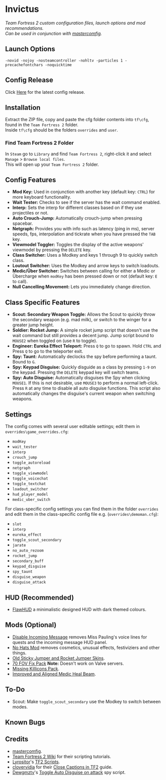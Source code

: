 # Invictus
*Team Fortress 2 custom configuration files, launch options and mod recommendations.*  
*Can be used in conjunction with [mastercomfig](https://mastercomfig.com/).*

## Launch Options
```
-novid -nojoy -nosteamcontroller -nohltv -particles 1 -precachefontchars -noquicktime
```

## Config Release
Click [Here](https://github.com/ImperareTibi/Invictus/archive/refs/heads/master.zip) for the latest config release.  

## Installation
Extract the ZIP file, copy and paste the cfg folder contents into `tf\cfg`, found in the `Team Fortress 2` folder.  
Inside `tf\cfg` should be the folders `overrides` and `user`.

### Find Team Fortress 2 Folder
In `Steam` go to `Library` and find `Team Fortress 2`, right-click it and select `Manage` > `Browse local files`.  
This will open up your `Team Fortress 2` folder.

## Config Features
* **Mod Key:** Used in conjunction with another key (default key: `CTRL`) for more keyboard functionality.
* **Wait Tester:** Checks to see if the server has the wait command enabled.
* **Interp:** Sets the interp for different classes based on if they use projectiles or not.
* **Auto Crouch-Jump:** Automatically crouch-jump when pressing spacebar.
* **Netgraph:** Provides you with info such as latency (ping in ms), server speeds, fps, interpolation and tickrate when you have pressed the `TAB` key.
* **Viewmodel Toggler:** Toggles the display of the active weapons' viewmodel by pressing the `DELETE` key.
* **Class Switcher:** Uses a Modkey and keys 1 through 9 to quickly switch class.
* **Loutout Switcher:** Uses the Modkey and arrow keys to switch loadouts.
* **Medic/Über Switcher:** Switches between calling for either a Medic or Übercharge when `modKey` has been pressed down or not (default key: `E` to call).
* **Null Cancelling Movement:** Lets you immediately change direction.

## Class Specific Features
* **Scout: Secondary Weapon Toggle:** Allows the Scout to quickly throw the secondary weapon (e.g. mad milk), or switch to the winger for a greater jump height.
* **Soldier: Rocket Jump:** A simple rocket jump script that doesn't use the wait command but still provides a decent jump. Jump script bound to `MOUSE2` when toggled on (use `R` to toggle).
* **Engineer: Eureka Effect Teleport:** Press `Q` to go to spawn. Hold `CTRL` and Press `Q` to go to the teleporter exit.
* **Spy: Taunt:** Automatically declocks the spy before performing a taunt. Bound to `G`.
* **Spy: Keypad Disguise:** Quickly disguide as a class by pressing `1-9` on the keypad. Pressing the `DELETE` keypad key will switch teams.
* **Spy: Auto Disguise:** Automatically disguises the Spy when clicking `MOUSE1`. If this is not desirable, use `MOUSE3` to perform a normal left-click. Press `R` at any time to disable all auto disguise functions. This script also automatically changes the disguise's current weapon when switching weapons.

## Settings
The config comes with several user editable settings; edit them in `overrides\game_overrides.cfg`:
* `modKey`
* `wait_tester`
* `interp`
* `crouch_jump`
* `toggle_autoreload`
* `netgraph`
* `toggle_viewmodel`
* `toggle_voicechat`
* `toggle_textchat`
* `loadout_switcher`
* `hud_player_model`
* `medic_uber_switch`

For class-specific config settings you can find them in the folder `overrides` and edit them in the class-specific config file e.g. (`overrides\demoman.cfg`):
* `slot`
* `interp`
* `eureka_effect`
* `toggle_scout_secondary`
* `jarate`
* `no_auto_rezoom`
* `rocket_jump`
* `secondary_buff`
* `keypad_disguise`
* `spy_taunt`
* `disguise_weapon`
* `disguise_attack`

## HUD (Recommended)
* [FlawHUD](https://huds.tf/site/s-FlawHUD) a minimalistic designed HUD with dark themed colours.

## Mods (Optional)
* [Disable Incoming Message](https://drive.google.com/file/d/12EYvAGVP4W4OX7dves0kpylp-4v2ioCB/view) removes Miss Pauling's voice lines for quests and the incoming message HUD panel.
* [No Hats Mod](https://github.com/Fedora31/no-hats-bgum/tree/master) removes cosmetics, unusual effects, festiviziers and other things.
* [Old Sticky Jumper and Rocket Jumper Skins](https://gamebanana.com/mods/198851).
* [70 FOV Fix Pack](https://gamebanana.com/mods/198862) **Note:** Doesn't work on Valve servers.
* [Missing Killicons Pack](https://steamcommunity.com/sharedfiles/filedetails/?id=2156604959).
* [Improved and Aligned Medic Heal Beam](https://gamebanana.com/mods/12020).

## To-Do
* Scout: Make `toggle_scout_secondary` use the Modkey to switch between modes.

## Known Bugs

## Credits
* [mastercomfig](https://mastercomfig.com/).
* [Team Fortress 2 Wiki](http://wiki.teamfortress.com) for their scripting tutorials.
* [Lyrositor](https://github.com/Lyrositor)'s [TF2 Scripts](https://github.com/Lyrositor/TF2-Scripts).
* [clovervidia](https://steamcommunity.com/id/clovervidia) for their [Close Captions in TF2](https://steamcommunity.com/sharedfiles/filedetails/?id=167785751s) guide.
* [Dewgmztv](https://gamebanana.com/members/1432181)'s [Toggle Auto Disguise on attack](https://gamebanana.com/scripts/8925) spy script.
